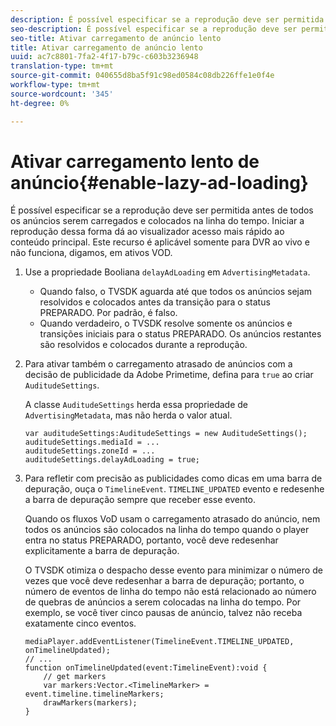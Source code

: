 ```yaml
---
description: É possível especificar se a reprodução deve ser permitida antes de todos os anúncios serem carregados e colocados na linha do tempo. Iniciar a reprodução dessa forma dá ao visualizador acesso mais rápido ao conteúdo principal. Este recurso é aplicável somente para DVR ao vivo e não funciona, digamos, em ativos VOD.
seo-description: É possível especificar se a reprodução deve ser permitida antes de todos os anúncios serem carregados e colocados na linha do tempo. Iniciar a reprodução dessa forma dá ao visualizador acesso mais rápido ao conteúdo principal. Este recurso é aplicável somente para DVR ao vivo e não funciona, digamos, em ativos VOD.
seo-title: Ativar carregamento de anúncio lento
title: Ativar carregamento de anúncio lento
uuid: ac7c8801-7fa2-4f17-b79c-c603b3236948
translation-type: tm+mt
source-git-commit: 040655d8ba5f91c98ed0584c08db226ffe1e0f4e
workflow-type: tm+mt
source-wordcount: '345'
ht-degree: 0%

---
```



# Ativar carregamento lento de anúncio{#enable-lazy-ad-loading}

É possível especificar se a reprodução deve ser permitida antes de todos os anúncios serem carregados e colocados na linha do tempo. Iniciar a reprodução dessa forma dá ao visualizador acesso mais rápido ao conteúdo principal. Este recurso é aplicável somente para DVR ao vivo e não funciona, digamos, em ativos VOD.

1. Use a propriedade Booliana `delayAdLoading` em `AdvertisingMetadata`.

   * Quando falso, o TVSDK aguarda até que todos os anúncios sejam resolvidos e colocados antes da transição para o status PREPARADO. Por padrão, é falso.
   * Quando verdadeiro, o TVSDK resolve somente os anúncios e transições iniciais para o status PREPARADO. Os anúncios restantes são resolvidos e colocados durante a reprodução.

1. Para ativar também o carregamento atrasado de anúncios com a decisão de publicidade da Adobe Primetime, defina para `true` ao criar `AuditudeSettings`.

   A classe `AuditudeSettings` herda essa propriedade de `AdvertisingMetadata`, mas não herda o valor atual.

   ```
   var auditudeSettings:AuditudeSettings = new AuditudeSettings(); 
   auditudeSettings.mediaId = ... 
   auditudeSettings.zoneId = ... 
   auditudeSettings.delayAdLoading = true;
   ```

1. Para refletir com precisão as publicidades como dicas em uma barra de depuração, ouça o `TimelineEvent`. `TIMELINE_UPDATED` evento e redesenhe a barra de depuração sempre que receber esse evento.

   Quando os fluxos VoD usam o carregamento atrasado do anúncio, nem todos os anúncios são colocados na linha do tempo quando o player entra no status PREPARADO, portanto, você deve redesenhar explicitamente a barra de depuração.

   O TVSDK otimiza o despacho desse evento para minimizar o número de vezes que você deve redesenhar a barra de depuração; portanto, o número de eventos de linha do tempo não está relacionado ao número de quebras de anúncios a serem colocadas na linha do tempo. Por exemplo, se você tiver cinco pausas de anúncio, talvez não receba exatamente cinco eventos.

   ```
   mediaPlayer.addEventListener(TimelineEvent.TIMELINE_UPDATED, onTimelineUpdated); 
   // ... 
   function onTimelineUpdated(event:TimelineEvent):void { 
       // get markers 
       var markers:Vector.<TimelineMarker> = event.timeline.timelineMarkers; 
       drawMarkers(markers); 
   } 
   ```

